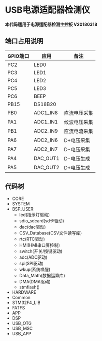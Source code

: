 # USB电源适配器检测仪

**本代码适用于电源适配器检测主控板 V20180318**

## 端口占用说明

| GPIO端口 | 应用     | 备注         |
| -------- | -------- | ------------ |
| PC2      | LED0     |              |
| PC3      | LED1     |              |
| PC4      | LED2     |              |
| PC5      | LED3     |              |
| PC6      | BEEP     |              |
| PB15     | DS18B20  |              |
| PB0      | ADC1_IN8 | 直流电压采集 |
| PA1      | ADC1_IN1 | 纹波电压采集 |
| PB1      | ADC2_IN9 | 直流电流采集 |
| PA6      | ADC2_IN6 | D+电压采集   |
| PA7      | ADC2_IN7 | D-电压采集   |
| PA4      | DAC_OUT1 | D-电压生成   |
| PA5      | DAC_OUT2 | D+电压生成   |

## 代码树

+ CORE
+ SYSTEM
+ BSP_USER
  + led(指示灯驱动)
  + sdio_sdcard(sd卡驱动)
  + dac(dac驱动)
  + CSV_Database(CSV文件读写库)
  + rtc(RTC驱动)
  + HMI(HMI串口屏控制)
  + switch(开关/按键驱动)
  + adc(ADC驱动)
  + spi(SPI驱动)
  + wkup(系统唤醒)
  + Data_Math(数据运算库)
  + DMA(DMA驱动)
  + stmflash()
+ HARDWARE
+ Common
+ STM32F4_LIB
+ FATFS
+ APP
+ DSP
+ USB_OTG
+ USB_MSC
+ USB_APP